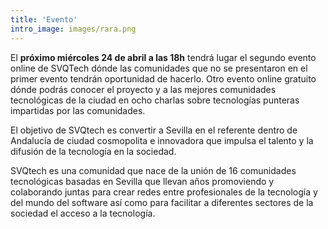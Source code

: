 ```yaml
---
title: 'Evento'
intro_image: images/rara.png
---
```

El **próximo miércoles 24 de abril a las 18h** tendrá lugar el segundo evento online de SVQTech dónde las comunidades que no se presentaron en el primer evento tendrán oportunidad de hacerlo. Otro evento online gratuito dónde podrás conocer el proyecto y a las mejores comunidades tecnológicas de la ciudad en ocho charlas sobre tecnologías punteras impartidas por las comunidades.

El objetivo de SVQtech es convertir a Sevilla en el referente dentro de Andalucía de ciudad cosmopolita e innovadora que impulsa el talento y la difusión de la tecnología en la sociedad.

SVQtech es una comunidad que nace de la unión de 16 comunidades tecnológicas basadas en Sevilla que llevan años promoviendo y colaborando juntas para crear redes entre profesionales de la tecnología y del mundo del software así como para facilitar a diferentes sectores de la sociedad el acceso a la tecnología.